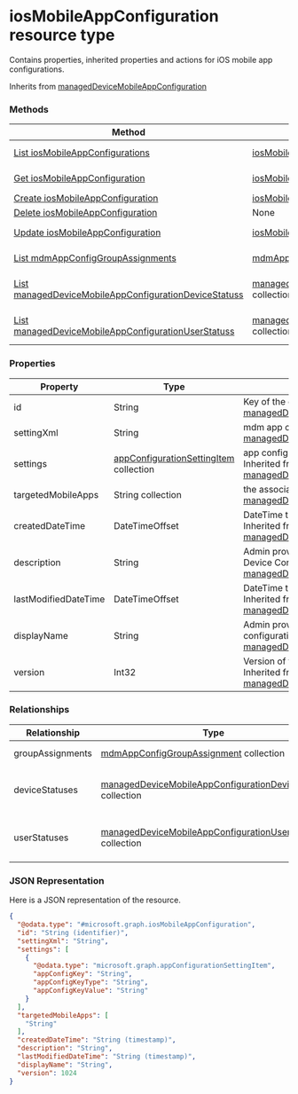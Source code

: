 ﻿# iosMobileAppConfiguration resource type

Contains properties, inherited properties and actions for iOS mobile app configurations.

Inherits from [managedDeviceMobileAppConfiguration](../resources/intune_apps_managedDeviceMobileAppConfiguration.md)

### Methods
|Method|Return Type|Description|
|---|---|---|
|[List iosMobileAppConfigurations](../api/intune_apps_iosMobileAppConfiguration_list.md)|[iosMobileAppConfiguration](../resources/intune_apps_iosMobileAppConfiguration.md) collection|List properties and relationships of the [iosMobileAppConfiguration](../resources/intune_apps_iosMobileAppConfiguration.md) objects.|
|[Get iosMobileAppConfiguration](../api/intune_apps_iosMobileAppConfiguration_get.md)|[iosMobileAppConfiguration](../resources/intune_apps_iosMobileAppConfiguration.md)|Read properties and relationships of the [iosMobileAppConfiguration](../resources/intune_apps_iosMobileAppConfiguration.md) object.|
|[Create iosMobileAppConfiguration](../api/intune_apps_iosMobileAppConfiguration_create.md)|[iosMobileAppConfiguration](../resources/intune_apps_iosMobileAppConfiguration.md)|Create a new [iosMobileAppConfiguration](../resources/intune_apps_iosMobileAppConfiguration.md) object.|
|[Delete iosMobileAppConfiguration](../api/intune_apps_iosMobileAppConfiguration_delete.md)|None|Deletes a [iosMobileAppConfiguration](../resources/intune_apps_iosMobileAppConfiguration.md).|
|[Update iosMobileAppConfiguration](../api/intune_apps_iosMobileAppConfiguration_update.md)|[iosMobileAppConfiguration](../resources/intune_apps_iosMobileAppConfiguration.md)|Update the properties of a [iosMobileAppConfiguration](../resources/intune_apps_iosMobileAppConfiguration.md) object.|
|[List mdmAppConfigGroupAssignments](../api/intune_apps_iosMobileAppConfiguration_list_mdmAppConfigGroupAssignment.md)|[mdmAppConfigGroupAssignment](../resources/intune_apps_mdmAppConfigGroupAssignment.md) collection|Get the mdmAppConfigGroupAssignments from the groupAssignments navigation property.|
|[List managedDeviceMobileAppConfigurationDeviceStatuss](../api/intune_apps_iosMobileAppConfiguration_list_managedDeviceMobileAppConfigurationDeviceStatus.md)|[managedDeviceMobileAppConfigurationDeviceStatus](../resources/intune_apps_managedDeviceMobileAppConfigurationDeviceStatus.md) collection|Get the managedDeviceMobileAppConfigurationDeviceStatuss from the deviceStatuses navigation property.|
|[List managedDeviceMobileAppConfigurationUserStatuss](../api/intune_apps_iosMobileAppConfiguration_list_managedDeviceMobileAppConfigurationUserStatus.md)|[managedDeviceMobileAppConfigurationUserStatus](../resources/intune_apps_managedDeviceMobileAppConfigurationUserStatus.md) collection|Get the managedDeviceMobileAppConfigurationUserStatuss from the userStatuses navigation property.|

### Properties
|Property|Type|Description|
|---|---|---|
|id|String|Key of the entity. Inherited from [managedDeviceMobileAppConfiguration](../resources/intune_apps_managedDeviceMobileAppConfiguration.md)|
|settingXml|String|mdm app configuration. Inherited from [managedDeviceMobileAppConfiguration](../resources/intune_apps_managedDeviceMobileAppConfiguration.md)|
|settings|[appConfigurationSettingItem](../resources/intune_apps_appConfigurationSettingItem.md) collection|app configuration setting items. Inherited from [managedDeviceMobileAppConfiguration](../resources/intune_apps_managedDeviceMobileAppConfiguration.md)|
|targetedMobileApps|String collection|the associated app. Inherited from [managedDeviceMobileAppConfiguration](../resources/intune_apps_managedDeviceMobileAppConfiguration.md)|
|createdDateTime|DateTimeOffset|DateTime the object was created. Inherited from [managedDeviceMobileAppConfiguration](../resources/intune_apps_managedDeviceMobileAppConfiguration.md)|
|description|String|Admin provided description of the Device Configuration. Inherited from [managedDeviceMobileAppConfiguration](../resources/intune_apps_managedDeviceMobileAppConfiguration.md)|
|lastModifiedDateTime|DateTimeOffset|DateTime the object was last modified. Inherited from [managedDeviceMobileAppConfiguration](../resources/intune_apps_managedDeviceMobileAppConfiguration.md)|
|displayName|String|Admin provided name of the device configuration. Inherited from [managedDeviceMobileAppConfiguration](../resources/intune_apps_managedDeviceMobileAppConfiguration.md)|
|version|Int32|Version of the device configuration. Inherited from [managedDeviceMobileAppConfiguration](../resources/intune_apps_managedDeviceMobileAppConfiguration.md)|

### Relationships
|Relationship|Type|Description|
|---|---|---|
|groupAssignments|[mdmAppConfigGroupAssignment](../resources/intune_apps_mdmAppConfigGroupAssignment.md) collection|the associated group assignments. Inherited from [managedDeviceMobileAppConfiguration](intune_apps_managedDeviceMobileAppConfiguration.md)|
|deviceStatuses|[managedDeviceMobileAppConfigurationDeviceStatus](../resources/intune_apps_managedDeviceMobileAppConfigurationDeviceStatus.md) collection|List of ManagedDeviceMobileAppConfigurationDeviceStatus. Inherited from [managedDeviceMobileAppConfiguration](intune_apps_managedDeviceMobileAppConfiguration.md)|
|userStatuses|[managedDeviceMobileAppConfigurationUserStatus](../resources/intune_apps_managedDeviceMobileAppConfigurationUserStatus.md) collection|List of ManagedDeviceMobileAppConfigurationUserStatus. Inherited from [managedDeviceMobileAppConfiguration](intune_apps_managedDeviceMobileAppConfiguration.md)|

### JSON Representation
Here is a JSON representation of the resource.
<!-- {
  "blockType": "resource",
  "keyProperty": "id",
  "@odata.type": "microsoft.graph.iosMobileAppConfiguration"
}
-->
```json
{
  "@odata.type": "#microsoft.graph.iosMobileAppConfiguration",
  "id": "String (identifier)",
  "settingXml": "String",
  "settings": [
    {
      "@odata.type": "microsoft.graph.appConfigurationSettingItem",
      "appConfigKey": "String",
      "appConfigKeyType": "String",
      "appConfigKeyValue": "String"
    }
  ],
  "targetedMobileApps": [
    "String"
  ],
  "createdDateTime": "String (timestamp)",
  "description": "String",
  "lastModifiedDateTime": "String (timestamp)",
  "displayName": "String",
  "version": 1024
}
```


